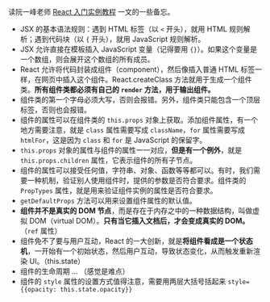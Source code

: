 读阮一峰老师 [React 入门实例教程](http://www.ruanyifeng.com/blog/2015/03/react.html) 一文的一些备忘。

- JSX 的基本语法规则：遇到 HTML 标签（以 `<` 开头），就用 HTML 规则解析；遇到代码块（以 `{` 开头），就用 JavaScript 规则解析。
- JSX 允许直接在模板插入 JavaScript 变量（记得要用 `{}`）。如果这个变量是一个数组，则会展开这个数组的所有成员。
- React 允许将代码封装成组件（component），然后像插入普通 HTML 标签一样，在网页中插入这个组件。React.createClass 方法就用于生成一个组件类。**所有组件类都必须有自己的 `render` 方法，用于输出组件。**
- 组件类的第一个字母必须大写，否则会报错。另外，组件类只能包含一个顶层标签，否则也会报错。
- 组件的属性可以在组件类的 `this.props` 对象上获取。添加组件属性，有一个地方需要注意，就是 `class` 属性需要写成 `className`，`for` 属性需要写成 `htmlFor`，这是因为 `class` 和 `for` 是 JavaScript 的保留字。
- `this.props` 对象的属性与组件的属性一一对应，**但是有一个例外**，就是 `this.props.children` 属性，它表示组件的所有子节点。
- 组件的属性可以接受任何值，字符串、对象、函数等等都可以。有时，我们需要一种机制，验证别人使用组件时，提供的参数是否符合要求。组件类的 `PropTypes` 属性，就是用来验证组件实例的属性是否符合要求。
- `getDefaultProps` 方法可以用来设置组件属性的默认值。
- **组件并不是真实的 DOM 节点**，而是存在于内存之中的一种数据结构，叫做虚拟 DOM（virtual DOM）。**只有当它插入文档后，才会变成真实的 DOM。**（`ref` 属性）
- 组件免不了要与用户互动，React 的一大创新，就是**将组件看成是一个状态机**，一开始有一个初始状态，然后用户互动，导致状态变化，从而触发重新渲染 UI。（this.state）
- 组件的生命周期 ... （感觉是难点）
- 组件的 `style` 属性的设置方式值得注意，需要用两层大括号括起来 `style={{opacity: this.state.opacity}}`